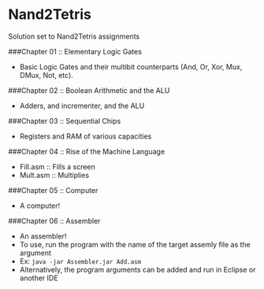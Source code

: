 # Nand2Tetris
Solution set to Nand2Tetris assignments

###Chapter 01 :: Elementary Logic Gates
- Basic Logic Gates and their multibit counterparts (And, Or, Xor, Mux, DMux, Not, etc).

###Chapter 02 :: Boolean Arithmetic and the ALU
- Adders, and incrementer, and the ALU  

###Chapter 03 :: Sequential Chips
- Registers and RAM of various capacities

###Chapter 04 :: Rise of the Machine Language
- Fill.asm :: Fills a screen
- Mult.asm :: Multiplies

###Chapter 05 :: Computer 
- A computer!

###Chapter 06 :: Assembler
- An assembler!
- To use, run the program with the name of the target assemly file as the argument
- Ex: `java -jar Assembler.jar Add.asm`
- Alternatively, the program arguments can be added and run in Eclipse or another IDE
